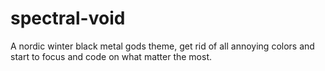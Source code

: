 # spectral-void

A nordic winter black metal gods theme, get rid of all annoying colors and start
to focus and code on what matter the most.